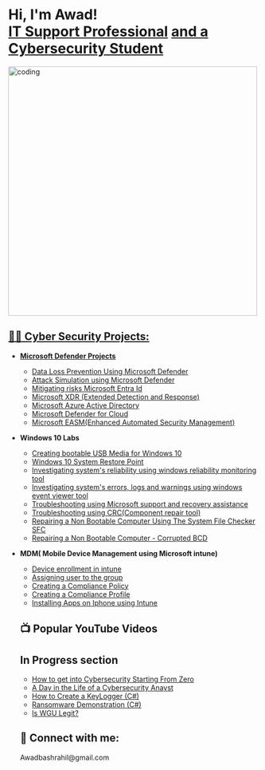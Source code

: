 
<h1>Hi, I'm Awad! <br/><a href="https://github.com/joshmadakor1">IT Support Professional</a> <a href="https://www.linkedin.com/in/joshmadakor/"> and a Cybersecurity Student </a> <a href="https://www.youtube.com/c/joshmadakor>YouTuber"</a></h1>

<img align="center" alt="coding" width="500" src="https://user-images.githubusercontent.com/55389276/140866485-8fb1c876-9a8f-4d6a-98dc-08c4981eaf70.gif">




<h2>👨‍💻 Cyber Security Projects: </h2>

- <b> Microsoft Defender Projects </b>
  - [Data Loss Prevention Using Microsoft Defender ](https://github.com/AwadShaikh/Microsoft-Defender-Labs/blob/main/README.md)
  - [Attack Simulation using Microsoft Defender](https://github.com/AwadShaikh/Attack-Simulation-/blob/main/README.md)
  - [Mitigating risks Microsoft Entra Id](https://github.com/AwadShaikh/Microsoft-Entra-Id-Lab)
  - [Microsoft XDR (Extended Detection and Response)](https://github.com/AwadShaikh/Security-Posture-Improvement-Lab/blob/main/README.md)
  - [Microsoft Azure Active Directory](https://github.com/AwadShaikh/Microsoft-Azure-active-directory-/blob/main/README.md)
  - [Microsoft Defender for Cloud](https://github.com/AwadShaikh/Defender-for-Cloud/blob/main/README.md)
  - [Microsoft EASM(Enhanced Automated Security Management)](https://github.com/AwadShaikh/EASM/blob/main/README.md) 

- <b> Windows 10 Labs </b>
  - [Creating bootable USB Media for Windows 10 ](https://github.com/AwadShaikh/Bootable-USB-media-/blob/main/README.md)
  - [Windows 10 System Restore Point ](https://github.com/AwadShaikh/Microsoft-10-System-restore-point-/blob/main/README.md)
  - [Investigating system's reliability using windows reliability monitoring tool](https://github.com/AwadShaikh/Reliability-monitoring/blob/main/README.md)
  - [Investigating system's errors, logs and warnings using windows event viewer tool ](https://github.com/AwadShaikh/Event-viewer-tool-lab/blob/main/README.md)
  - [Troubleshooting using Microsoft support and recovery assistance](https://github.com/AwadShaikh/Microsoft-support-and-recovery-assistance/blob/main/README.md) 
  - [Troubleshooting using CRC(Component repair tool) ](https://github.com/AwadShaikh/CRC-lab-/blob/main/README.md)
  - [Repairing a Non Bootable Computer Using The System File Checker SFC](https://github.com/AwadShaikh/SFC-lab/blob/main/README.md)
  - [Repairing a Non Bootable Computer - Corrupted BCD ](https://github.com/AwadShaikh/BCD-file-recovery-lab/blob/main/README.md)

- <b> MDM( Mobile Device Management using Microsoft intune) </b>
  - [Device enrollment in intune ](https://github.com/AwadShaikh/Device-Enrollment-lab/edit/main/README.md)
  - [Assigning user to the group](https://github.com/AwadShaikh/Assigning-user-to-a-group/blob/main/README.md)
  - [Creating a Compliance Policy](https://github.com/AwadShaikh/Compliance-policy-/blob/main/README.md)
  - [Creating a Compliance Profile ](https://github.com/AwadShaikh/compliance-profile-/blob/main/README.md)
  - [Installing Apps on Iphone using Intune](https://github.com/AwadShaikh/Apps-installation-/blob/main/README.md) 

 
  <h2>📺 Popular YouTube Videos</h2>

   <h2>In Progress section </h2>

  - [How to get into Cybersecurity Starting From Zero]()
  - [A Day in the Life of a Cybersecurity Anayst]()
  - [How to Create a KeyLogger (C#)]()
  - [Ransomware Demonstration (C#)]()
  - [Is WGU Legit?]()

   <h2> 🤳 Connect with me:</h2>
          Awadbashrahil@gmail.com


